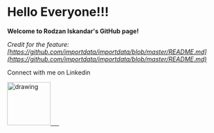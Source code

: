 # Hello Everyone!!!

**Welcome to Rodzan Iskandar's GitHub page!**
  

*Credit for the feature: [https://github.com/importdata/importdata/blob/master/README.md](https://github.com/importdata/importdata/blob/master/README.md)*

Connect with me on Linkedin

<a href="https://www.linkedin.com/in/iskandarodzan/"><img src="https://res.cloudinary.com/importdata/image/upload/v1595012354/linkedin_t9qiwy.png" alt="drawing" width="100"/> &nbsp;&nbsp;&nbsp;&nbsp;



  
<!---
RodzanIskandar/RodzanIskandar is a ✨ special ✨ repository because its `README.md` (this file) appears on your GitHub profile.
You can click the Preview link to take a look at your changes.
--->
